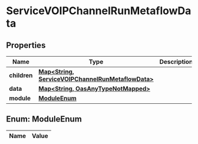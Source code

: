 

# ServiceVOIPChannelRunMetaflowData

## Properties

Name | Type | Description | Notes
------------ | ------------- | ------------- | -------------
**children** | [**Map&lt;String, ServiceVOIPChannelRunMetaflowData&gt;**](ServiceVOIPChannelRunMetaflowData.md) |  |  [optional]
**data** | [**Map&lt;String, OasAnyTypeNotMapped&gt;**](OasAnyTypeNotMapped.md) |  |  [optional]
**module** | [**ModuleEnum**](#ModuleEnum) |  | 


## Enum: ModuleEnum

Name | Value
---- | -----




